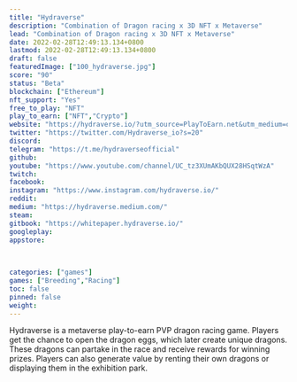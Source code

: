 ```yaml
---
title: "Hydraverse"
description: "Combination of Dragon racing x 3D NFT x Metaverse"
lead: "Combination of Dragon racing x 3D NFT x Metaverse"
date: 2022-02-28T12:49:13.134+0800
lastmod: 2022-02-28T12:49:13.134+0800
draft: false
featuredImage: ["100_hydraverse.jpg"]
score: "90"
status: "Beta"
blockchain: ["Ethereum"]
nft_support: "Yes"
free_to_play: "NFT"
play_to_earn: ["NFT","Crypto"]
website: "https://hydraverse.io/?utm_source=PlayToEarn.net&utm_medium=organic&utm_campaign=gamepage"
twitter: "https://twitter.com/Hydraverse_io?s=20"
discord: 
telegram: "https://t.me/hydraverseofficial"
github: 
youtube: "https://www.youtube.com/channel/UC_tz3XUmAKbQUX28HSqtWzA"
twitch: 
facebook: 
instagram: "https://www.instagram.com/hydraverse.io/"
reddit: 
medium: "https://hydraverse.medium.com/"
steam: 
gitbook: "https://whitepaper.hydraverse.io/"
googleplay: 
appstore: 

  
    
categories: ["games"]
games: ["Breeding","Racing"]
toc: false
pinned: false
weight: 
---
```

Hydraverse is a metaverse play-to-earn PVP dragon racing game. Players get the chance to open the dragon eggs, which later create unique dragons. These dragons can partake in the race and receive rewards for winning prizes. Players can also generate value by renting their own dragons or displaying them in the exhibition park.